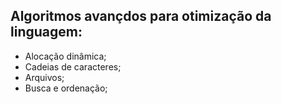 ## Algoritmos avançdos para otimização da linguagem:
- Alocação dinâmica;
- Cadeias de caracteres;
- Arquivos;
- Busca e ordenação;
